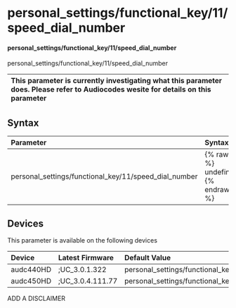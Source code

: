 ﻿---
description: personal_settings/functional_key/11/speed_dial_number
search: false
---

# personal_settings/functional_key/11/speed_dial_number

#### personal_settings/functional_key/11/speed_dial_number

personal_settings/functional_key/11/speed_dial_number


| This parameter is currently investigating what this parameter does. Please refer to Audiocodes wesite for details on this parameter | 
| :--- |

## Syntax
| Parameter | Syntax |
| :--- | :--- |
|personal_settings/functional_key/11/speed_dial_number | {% raw %} undefined {% endraw %}|

## Devices
This parameter is available on the following devices

| Device | Latest Firmware | Default Value |
|:---|:---|:---|
| audc440HD | ;UC_3.0.1.322 | personal_settings/functional_key/11/speed_dial_number= 
| audc450HD | ;UC_3.0.4.111.77 | personal_settings/functional_key/11/speed_dial_number= 

ADD A DISCLAIMER
